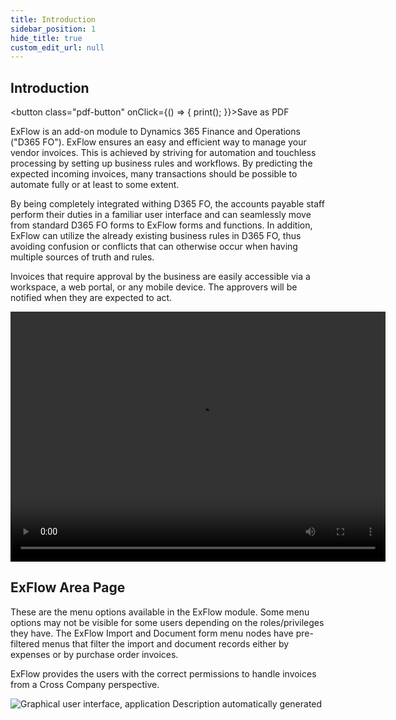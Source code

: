 ```yaml
---
title: Introduction
sidebar_position: 1
hide_title: true
custom_edit_url: null
---
```

## Introduction 
<button class="pdf-button" onClick={() => { print(); }}>Save as PDF</button>

ExFlow is an add-on module to Dynamics 365 Finance and Operations ("D365 FO"). ExFlow ensures an easy and efficient way to manage your vendor invoices. This is achieved by striving for automation and touchless processing by setting up business rules and workflows. By predicting the expected incoming invoices, many transactions should be possible to automate fully or at least to some extent.

By being completely integrated withing D365 FO, the accounts payable staff perform their duties in a familiar user interface and can seamlessly move from standard D365 FO forms to ExFlow forms and functions. In addition, ExFlow can utilize the already existing business rules in D365 FO, thus avoiding confusion or conflicts that can otherwise occur when having multiple sources of truth and rules.

Invoices that require approval by the business are easily accessible via a workspace, a web portal, or any mobile device. The approvers will be notified when they are expected to act.

<video src="https://docs.signupsoftware.com/finance-operations/video/EXFLOW AP PROCESS DEMO.mp4" width="600" height="400" controls></video>

## ExFlow Area Page

These are the menu options available in the ExFlow module. Some menu options may not be visible for some users depending on the roles/privileges they have. The ExFlow Import and Document form menu nodes have pre-filtered menus that filter the import and document records either by expenses or by purchase order invoices.

ExFlow provides the users with the correct permissions to handle invoices from a Cross Company perspective.

![Graphical user interface, application Description automatically generated](@site/static/img/media/image1.png)
